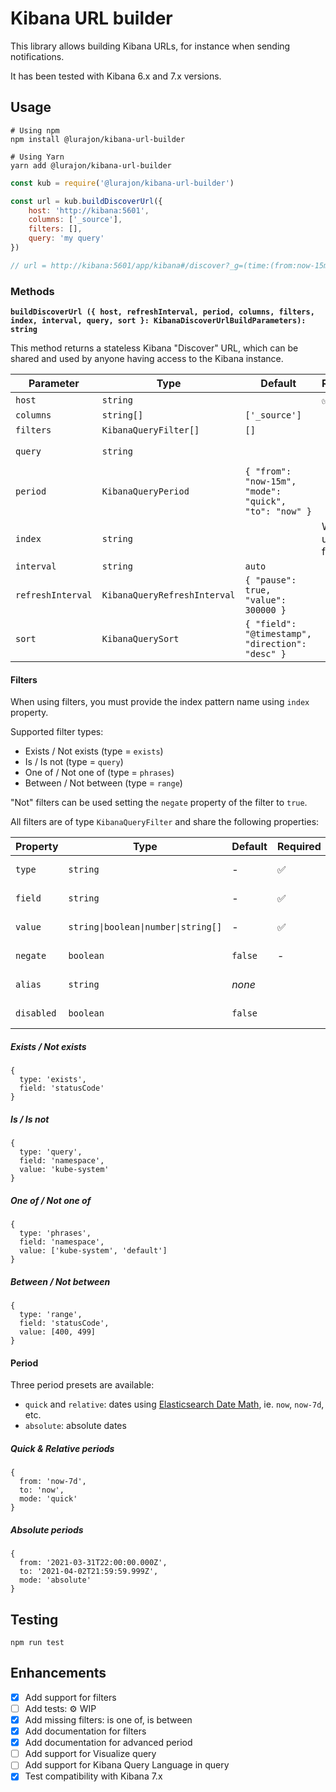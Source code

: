 # Kibana URL builder

This library allows building Kibana URLs, for instance when sending notifications.

It has been tested with Kibana 6.x and 7.x versions.

## Usage

```shell
# Using npm
npm install @lurajon/kibana-url-builder

# Using Yarn
yarn add @lurajon/kibana-url-builder
```

```javascript
const kub = require('@lurajon/kibana-url-builder')

const url = kub.buildDiscoverUrl({
    host: 'http://kibana:5601',
    columns: ['_source'],
    filters: [],
    query: 'my query'
})

// url = http://kibana:5601/app/kibana#/discover?_g=(time:(from:now-15m,mode:quick,to:now))&_a=(columns:!(_source),filters:!(),interval:auto,query:(language:lucene,query:'my query'),sort:!('@timestamp',desc))
```

### Methods

**`buildDiscoverUrl ({ host, refreshInterval, period, columns, filters, index, interval, query, sort }: KibanaDiscoverUrlBuildParameters): string`**

This method returns a stateless Kibana "Discover" URL, which can be shared and used by anyone having access to the Kibana instance.

| Parameter | Type | Default | Required | Example |
|---|---|---|---|---|
| `host` | `string` | | ✅ | `http://kibana:5601` |
| `columns` | `string[]` | `['_source']` | | `['_source', 'log']` |
| `filters` | `KibanaQueryFilter[]` | `[]` | | See below |
| `query` | `string` | | | `foo AND bar` (Lucene syntax) |
| `period` | `KibanaQueryPeriod` | `{ "from": "now-15m", "mode": "quick", "to": "now" }` | | See below |
| `index` | `string` | | When using filters | `my-index-pattern` |
| `interval` | `string` | `auto` | | `15m` |
| `refreshInterval` | `KibanaQueryRefreshInterval` | `{ "pause": true, "value": 300000 }` | | |
| `sort` | `KibanaQuerySort` | `{ "field": "@timestamp", "direction": "desc" }` | | |

#### Filters

When using filters, you must provide the index pattern name using `index` property.

Supported filter types:

* Exists / Not exists (type = `exists`)
* Is / Is not (type = `query`)
* One of / Not one of (type = `phrases`)
* Between / Not between (type = `range`)

"Not" filters can be used setting the `negate` property of the filter to `true`.

All filters are of type `KibanaQueryFilter` and share the following properties:

| Property | Type | Default | Required | Description |
|---|---|---|---|---|
| `type` | `string` | - | ✅ | See below examples |
| `field` | `string` | - | ✅ | Name of the ES field |
| `value` | <code>string&#124;boolean&#124;number&#124;string[]</code> | - | ✅ | See below examples |
| `negate` | `boolean` | `false` | - | Negate the filter |
| `alias` | `string` | _none_ | | Alias for the filter |
| `disabled` | `boolean` | `false` | | Mark filter as disabled |

##### Exists / Not exists

```json5
{
  type: 'exists',
  field: 'statusCode'
}
```

##### Is / Is not

```json5
{
  type: 'query',
  field: 'namespace',
  value: 'kube-system'
}
```

##### One of / Not one of

```json5
{
  type: 'phrases',
  field: 'namespace',
  value: ['kube-system', 'default']
}
```

##### Between / Not between

```json5
{
  type: 'range',
  field: 'statusCode',
  value: [400, 499]
}
```

#### Period

Three period presets are available:

* `quick` and `relative`: dates using [Elasticsearch Date Math](https://www.elastic.co/guide/en/elasticsearch/reference/current/common-options.html#date-math), ie. `now`, `now-7d`, etc.
* `absolute`: absolute dates

##### Quick & Relative periods

```json5
{
  from: 'now-7d',
  to: 'now',
  mode: 'quick'
}
```


##### Absolute periods

```json5
{
  from: '2021-03-31T22:00:00.000Z',
  to: '2021-04-02T21:59:59.999Z',
  mode: 'absolute'
}
```

## Testing

```shell
npm run test
```

## Enhancements

* [x] Add support for filters
* [ ] Add tests: ⚙️ WIP
* [x] Add missing filters: is one of, is between
* [x] Add documentation for filters
* [x] Add documentation for advanced period
* [ ] Add support for Visualize query
* [ ] Add support for Kibana Query Language in query
* [x] Test compatibility with Kibana 7.x
